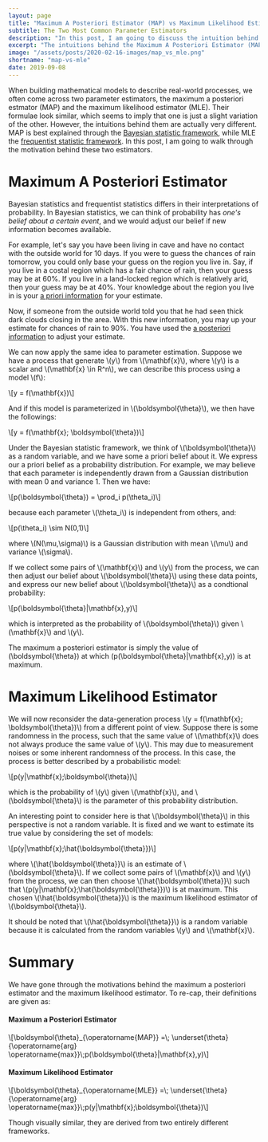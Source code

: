 ```yaml
---
layout: page
title: "Maximum A Posteriori Estimator (MAP) vs Maximum Likelihood Estimator (MLE)"
subtitle: The Two Most Common Parameter Estimators
description: "In this post, I am going to discuss the intuition behind these two estimators."
excerpt: "The intuitions behind the Maximum A Posteriori Estimator (MAP) and Maximum Likelihood Estimator (MLE)."
image: "/assets/posts/2020-02-16-images/map_vs_mle.png"
shortname: "map-vs-mle"
date: 2019-09-08
---
```


<script src="https://polyfill.io/v3/polyfill.min.js?features=es6"></script>
  <script id="MathJax-script" async
          src="https://cdn.jsdelivr.net/npm/mathjax@3.0.0/es5/tex-mml-chtml.js">
  </script>
  
When building mathematical models to describe real-world processes, we often come across two parameter estimators, the maximum a posteriori estmator (MAP) and the maximum likelihood estimator (MLE).
Their formulae look similar, which seems to imply that one is just a slight variation of the other.
However, the intuitions behind them are actually very different. MAP is best explained through the <a href="https://en.wikipedia.org/wiki/Bayesian_statistics">Bayesian statistic framework</a>,
while MLE the <a href="https://en.wikipedia.org/wiki/Frequentist_inference">frequentist statistic framework</a>. In this post, I am going to walk through the motivation behind these two estimators.

<h1>Maximum A Posteriori Estimator</h1>
Bayesian statistics and frequentist statistics differs in their interpretations of probability.
In Bayesian statistics, we can think of probability has <i>one's belief about a certain event</i>, and we would adjust our belief if new information becomes available.

For example, let's say you have been living in cave and have no contact with the outside world for 10 days. If you were to guess the chances of rain tomorrow, you could only base your guess on the region you live in.
Say, if you live in a costal region which has a fair chance of rain, then your guess may be at 60%. If you live in a land-locked region which is relatively arid, then your guess may be at 40%. 
Your knowledge about the region you live in is your <a href="https://en.wikipedia.org/wiki/Mathematical_model#A_priori_information">a priori information</a> for your estimate.

Now, if someone from the outside world told you that he had seen thick dark clouds closing in the area. With this new information, you may up your estimate for chances of rain to 90%. 
You have used the <a href="https://en.wikipedia.org/wiki/Empirical_evidence">a posteriori information</a> to adjust your estimate.

<p>We can now apply the same idea to parameter estimation. Suppose we have a process that generate \(y\) from \(\mathbf{x}\), where \(y\) is a scalar and \(\mathbf{x} \in R^n\), we can describe this process using a model \(f\):
</p>

<p>\[y = f(\mathbf{x})\]</p>

<p>And if this model is parameterized in \(\boldsymbol{\theta}\), we then have the followings:</p>

<p>\[y = f(\mathbf{x}; \boldsymbol{\theta})\]</p>

<p>Under the Bayesian statistic framework, we think of \(\boldsymbol{\theta}\) as a random variable, and we have some a priori belief about it. We express our a priori belief as a probability distribution.
For example, we may believe that each parameter is independently drawn from a Gaussian distribution with mean 0 and variance 1. Then we have:</p>

<p>\[p(\boldsymbol{\theta}) = \prod_i p(\theta_i)\]</p>

<p>because each parameter \(\theta_i\) is independent from others, and:</p>

<p>\[p(\theta_i) \sim N(0,1)\]</p>

<p>where \(N(\mu,\sigma)\) is a Gaussian distribution with mean \(\mu\) and variance \(\sigma\).</p>

<p>If we collect some pairs of \(\mathbf{x}\) and \(y\) from the process, we can then adjust our belief about \(\boldsymbol{\theta}\) using these data points, and express our new belief about \(\boldsymbol{\theta}\) as a condtional probability:</p>
<p>\[p(\boldsymbol{\theta}|\mathbf{x},y)\]</p>

<p>which is interpreted as the probability of \(\boldsymbol{\theta}\) given \(\mathbf{x}\) and \(y\).

The maximum a posteriori estimator is simply the value of \(\boldsymbol{\theta}\) at which \(p(\boldsymbol{\theta}|\mathbf{x},y)\) is at maximum.</p>

<h1>Maximum Likelihood Estimator</h1>

<p> We will now reconsider the data-generation process \(y = f(\mathbf{x}; \boldsymbol{\theta})\) from a different point of view. Suppose there is some randomness in the process, such that the same value of \(\mathbf{x}\) 
does not always produce the same value of \(y\). This may due to measurement noises or some inherent randomness of the process. In this case, the process is better described by a probabilistic model:</p>

<p>\[p(y|\mathbf{x};\boldsymbol{\theta})\]</p>

<p>which is the probability of \(y\) given \(\mathbf{x}\), and \(\boldsymbol{\theta}\) is the parameter of this probability distribution. 

<p>An interesting point to consider here is that \(\boldsymbol{\theta}\) in this perspective is not a random variable. It is fixed and we want to estimate its true value by considering the set of models:</p>

<p>\[p(y|\mathbf{x};\hat{\boldsymbol{\theta}})\]</p>

<p>where \(\hat{\boldsymbol{\theta}}\) is an estimate of \(\boldsymbol{\theta}\). If we collect some pairs of \(\mathbf{x}\) and \(y\) from the process, we can then choose \(\hat{\boldsymbol{\theta}}\) such that
\(p(y|\mathbf{x};\hat{\boldsymbol{\theta}})\) is at maximum. This chosen \(\hat{\boldsymbol{\theta}}\) is the maximum likelihood estimator of \(\boldsymbol{\theta}\).</p>

<p>It should be noted that \(\hat{\boldsymbol{\theta}}\) is a random variable because it is calculated from the random variables \(y\) and \(\mathbf{x}\).</p>

<h1>Summary</h1>
<p>We have gone through the motivations behind the maximum a posteriori estimator and the maximum likelihood estimator. To re-cap, their definitions are given as:</p>

<h4>Maximum a Posteriori Estimator</h4>
<p>\[\boldsymbol{\theta}_{\operatorname{MAP}} =\; \underset{\theta}{\operatorname{arg} \operatorname{max}}\;p(\boldsymbol{\theta}|\mathbf{x},y)\]</p>
<h4>Maximum Likelihood Estimator</h4>
<p>\[\boldsymbol{\theta}_{\operatorname{MLE}} =\; \underset{\theta}{\operatorname{arg} \operatorname{max}}\;p(y|\mathbf{x};\boldsymbol{\theta})\]</p>
<p>Though visually similar, they are derived from two entirely different frameworks.</p>

